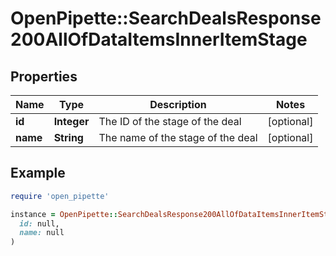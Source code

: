# OpenPipette::SearchDealsResponse200AllOfDataItemsInnerItemStage

## Properties

| Name | Type | Description | Notes |
| ---- | ---- | ----------- | ----- |
| **id** | **Integer** | The ID of the stage of the deal | [optional] |
| **name** | **String** | The name of the stage of the deal | [optional] |

## Example

```ruby
require 'open_pipette'

instance = OpenPipette::SearchDealsResponse200AllOfDataItemsInnerItemStage.new(
  id: null,
  name: null
)
```

